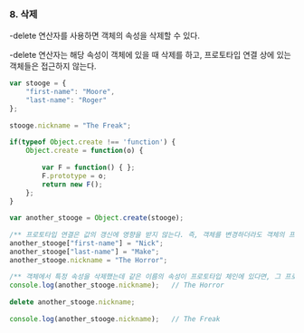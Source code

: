 ### 8. 삭제

-delete 연산자를 사용하면 객체의 속성을 삭제할 수 있다.

-delete 연산자는 해당 속성이 객체에 있을 때 삭제를 하고, 프로토타입 연결 상에 있는 객체들은 접근하지 않는다.

```javascript 1.8
var stooge = {
    "first-name": "Moore",
    "last-name": "Roger"
};
    
stooge.nickname = "The Freak";
    
if(typeof Object.create !== 'function') {
    Object.create = function(o) {
        
        var F = function() { };
        F.prototype = o;
        return new F();
    };
}
    
var another_stooge = Object.create(stooge);
    
/** 프로토타입 연결은 값의 갱신에 영향을 받지 않는다. 즉, 객체를 변경하더라도 객체의 프로토타입에는 영향을 미치지 않는다. */
another_stooge["first-name"] = "Nick";
another_stooge["last-name"] = "Make";
another_stooge.nickname = "The Horror";
    
/** 객체에서 특정 속성을 삭제했는데 같은 이름의 속성이 프로토타입 체인에 있다면, 그 프로토타입의 속성이 나타난다. */
console.log(another_stooge.nickname);   // The Horror
    
delete another_stooge.nickname;
    
console.log(another_stooge.nickname);   // The Freak
```